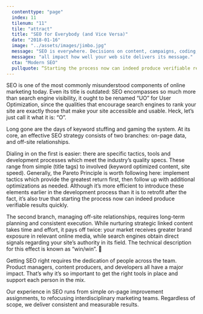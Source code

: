 ```yaml
---
  contenttype: "page"
  index: 11
  tilenum: "11"
  tile: "attract"
  title: "SEO for Everybody (and Vice Versa)"
  date: "2018-01-16"
  image: "../assets/images/jimbo.jpg"
  message: "SEO is everywhere. Decisions on content, campaigns, coding, and communications"
  messagex: "all impact how well your web site delivers its message."
  cta: "Modern SEO"
  pullquote: “Starting the process now can indeed produce verifiable results quickly.”
---
```


<div>

SEO is one of the most commonly misunderstood components of online marketing today. Even its title is outdated: SEO encompasses so much more than search engine visibility, it ought to be renamed “UO” for User Optimization, since the qualities that encourage search engines to rank your site are exactly those that make your site accessible and usable. Heck, let’s just call it what it is: “O”.

Long gone are the days of keyword stuffing and gaming the system. At its core, an effective SEO strategy consists of two branches: on-page data, and off-site relationships.

Dialing in on the first is easier: there are specific tactics, tools and development processes which meet the industry’s quality specs. These range from simple (title tags) to involved (keyword optimized content, site speed). Generally, the Pareto Principle is worth following here: implement tactics which provide the greatest return first, then follow up with additional optimizations as needed. Although it’s more efficient to introduce these elements earlier in the development process than it is to retrofit after the fact, it’s also true that starting the process now can indeed produce verifiable results quickly.

The second branch, managing off-site relationships, requires long-term planning and consistent execution. While nurturing strategic linked content takes time and effort, it pays off twice: your market receives greater brand exposure in relevant online media, while search engines obtain direct signals regarding your site’s authority in its field. The technical description for this effect is known as “win/win”. 🙂

Getting SEO right requires the dedication of people across the team. Product managers, content producers, and developers all have a major impact. That’s why it’s so important to get the right tools in place and support each person in the mix.

Our experience in SEO runs from simple on-page improvement assignments, to refocusing interdisciplinary marketing teams. Regardless of scope, we deliver consistent and measurable results.

</div>
